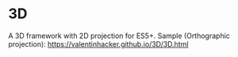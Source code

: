 # 3D  
A 3D framework with 2D projection for ES5+. Sample (Orthographic projection): https://valentinhacker.github.io/3D/3D.html
